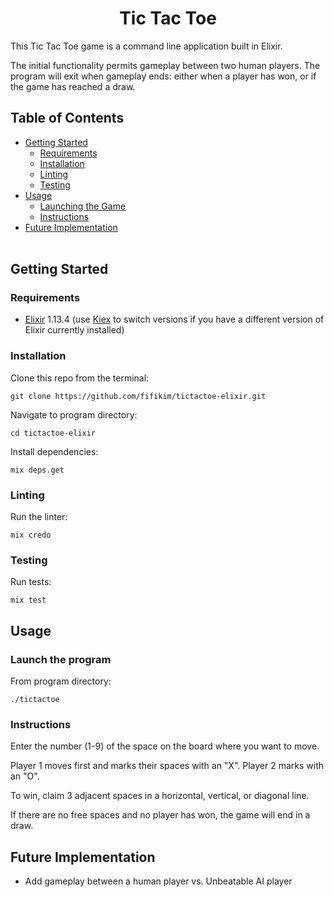 <h1 align="center">Tic Tac Toe</h1>

This Tic Tac Toe game is a command line application built in Elixir.

The initial functionality permits gameplay between two human players. The program will exit when gameplay ends: either when a player has won, or if the game has reached a draw.

## Table of Contents

- [Getting Started](#getting_started)
    - [Requirements](#requirements)
    - [Installation](#installation)
    - [Linting](#linting)
    - [Testing](#testing)
- [Usage](#usage)
    - [Launching the Game](#launching)
    - [Instructions](#instructions)
- [Future Implementation](#future)
<br><br>

## Getting Started <a name = "getting_started"></a>

### Requirements <a name = "requirements"></a>

- <a href="https://elixir-lang.org/install.html">Elixir</a> 1.13.4 (use <a href="https://github.com/taylor/kiex">Kiex</a> to switch versions if you have a different version of Elixir currently installed)

### Installation <a name = "installation"></a>

Clone this repo from the terminal:
```
git clone https://github.com/fifikim/tictactoe-elixir.git
```

Navigate to program directory:
```
cd tictactoe-elixir
```  

Install dependencies:
```
mix deps.get
```

### Linting <a name = "linting"></a>

Run the linter:
```
mix credo
```

### Testing <a name = "testing"></a>

Run tests:
```
mix test
```

## Usage <a name="usage"></a>

### Launch the program <a name = "launching"></a>

From program directory:
```
./tictactoe
```

### Instructions

Enter the number (1-9) of the space on the board where you want to move.

Player 1 moves first and marks their spaces with an "X". Player 2 marks with an "O".

To win, claim 3 adjacent spaces in a horizontal, vertical, or diagonal line.

If there are no free spaces and no player has won, the game will end in a draw.

## Future Implementation <a name = "future"></a>
- Add gameplay between a human player vs. Unbeatable AI player
<br><br>
